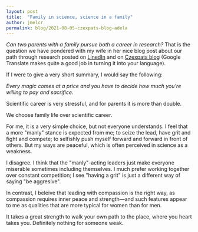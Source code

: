 ```yaml
---
layout: post
title:  "Family in science, science in a family"
author: jmelcr
permalink: blog/2021-08-05-czexpats-blog-adela
---
```


*Can two parents with a family pursue both a career in research?*
That is the question 
we have pondered with my wife 
in her nice blog post
about our path through research
posted on [LinedIn](https://www.linkedin.com/posts/czexpats-in-science_nov%C3%BD-blog-ad%C3%A9la-melcrov%C3%A1-popisuje-svou-kari%C3%A9rn%C3%AD-activity-6824060603364081664-5u3l) 
and on [Czexpats blog](http://czexpatsinscience.cz/blog-post/hledani-cesty-zivotem-a-akademickou-karierou-pro-dva-rodice-vedce-a-jejich-rodinu-adela-melcrova-22-7-2021/)
(Google Translate makes quite a good job in turning it into your language). 

If I were to give a very short summary,
I would say the following:

*Every magic comes at a price and you have to decide how much you're willing to pay and sacrifice.*

Scientific career is very stressful,
and for parents it is more than double. 

We choose family life over scientific career. 

For me, it is a very simple choice,
but not everyone understands.
I feel that a more "manly" stance is expected from me;
to seize the lead, have grit and fight and compete; 
to selfishly push myself forward and forward in front of others.
But my ways are peaceful,
which is often perceived in science as a weakness. 

I disagree.
I think that the "manly"-acting leaders
just make everyone miserable
sometimes including themselves. 
I much prefer working together over constant competition;
I see "having a grit" is just a different way of saying "be aggresive".

In contrast,
I beleive that leading with compassion is the right way,
as compassion requires inner peace and strength—and 
such features appear to me 
as qualities that are more typical for women than for men.

It takes a great strength to walk your own path
to the place, where you heart takes you. 
Definitely nothing for someone weak.


